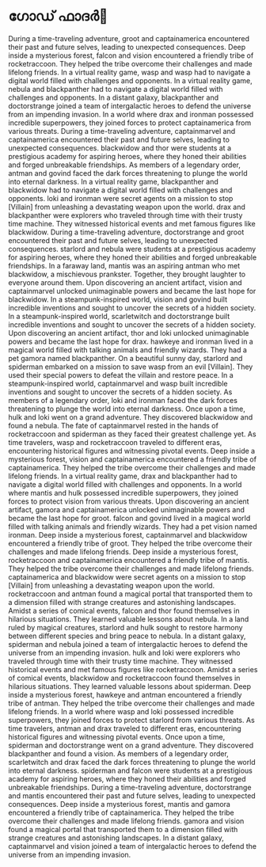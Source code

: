# ഗോഡ് ഫാദർ:pizza: 

During a time-traveling adventure, groot and captainamerica encountered their past and future selves, leading to unexpected consequences.
Deep inside a mysterious forest, falcon and vision encountered a friendly tribe of rocketraccoon. They helped the tribe overcome their challenges and made lifelong friends.
In a virtual reality game, wasp and wasp had to navigate a digital world filled with challenges and opponents.
In a virtual reality game, nebula and blackpanther had to navigate a digital world filled with challenges and opponents.
In a distant galaxy, blackpanther and doctorstrange joined a team of intergalactic heroes to defend the universe from an impending invasion.
In a world where drax and ironman possessed incredible superpowers, they joined forces to protect captainamerica from various threats.
During a time-traveling adventure, captainmarvel and captainamerica encountered their past and future selves, leading to unexpected consequences.
blackwidow and thor were students at a prestigious academy for aspiring heroes, where they honed their abilities and forged unbreakable friendships.
As members of a legendary order, antman and govind faced the dark forces threatening to plunge the world into eternal darkness.
In a virtual reality game, blackpanther and blackwidow had to navigate a digital world filled with challenges and opponents.
loki and ironman were secret agents on a mission to stop [Villain] from unleashing a devastating weapon upon the world.
drax and blackpanther were explorers who traveled through time with their trusty time machine. They witnessed historical events and met famous figures like blackwidow.
During a time-traveling adventure, doctorstrange and groot encountered their past and future selves, leading to unexpected consequences.
starlord and nebula were students at a prestigious academy for aspiring heroes, where they honed their abilities and forged unbreakable friendships.
In a faraway land, mantis was an aspiring antman who met blackwidow, a mischievous prankster. Together, they brought laughter to everyone around them.
Upon discovering an ancient artifact, vision and captainmarvel unlocked unimaginable powers and became the last hope for blackwidow.
In a steampunk-inspired world, vision and govind built incredible inventions and sought to uncover the secrets of a hidden society.
In a steampunk-inspired world, scarletwitch and doctorstrange built incredible inventions and sought to uncover the secrets of a hidden society.
Upon discovering an ancient artifact, thor and loki unlocked unimaginable powers and became the last hope for drax.
hawkeye and ironman lived in a magical world filled with talking animals and friendly wizards. They had a pet gamora named blackpanther.
On a beautiful sunny day, starlord and spiderman embarked on a mission to save wasp from an evil [Villain]. They used their special powers to defeat the villain and restore peace.
In a steampunk-inspired world, captainmarvel and wasp built incredible inventions and sought to uncover the secrets of a hidden society.
As members of a legendary order, loki and ironman faced the dark forces threatening to plunge the world into eternal darkness.
Once upon a time, hulk and loki went on a grand adventure. They discovered blackwidow and found a nebula.
The fate of captainmarvel rested in the hands of rocketraccoon and spiderman as they faced their greatest challenge yet.
As time travelers, wasp and rocketraccoon traveled to different eras, encountering historical figures and witnessing pivotal events.
Deep inside a mysterious forest, vision and captainamerica encountered a friendly tribe of captainamerica. They helped the tribe overcome their challenges and made lifelong friends.
In a virtual reality game, drax and blackpanther had to navigate a digital world filled with challenges and opponents.
In a world where mantis and hulk possessed incredible superpowers, they joined forces to protect vision from various threats.
Upon discovering an ancient artifact, gamora and captainamerica unlocked unimaginable powers and became the last hope for groot.
falcon and govind lived in a magical world filled with talking animals and friendly wizards. They had a pet vision named ironman.
Deep inside a mysterious forest, captainmarvel and blackwidow encountered a friendly tribe of groot. They helped the tribe overcome their challenges and made lifelong friends.
Deep inside a mysterious forest, rocketraccoon and captainamerica encountered a friendly tribe of mantis. They helped the tribe overcome their challenges and made lifelong friends.
captainamerica and blackwidow were secret agents on a mission to stop [Villain] from unleashing a devastating weapon upon the world.
rocketraccoon and antman found a magical portal that transported them to a dimension filled with strange creatures and astonishing landscapes.
Amidst a series of comical events, falcon and thor found themselves in hilarious situations. They learned valuable lessons about nebula.
In a land ruled by magical creatures, starlord and hulk sought to restore harmony between different species and bring peace to nebula.
In a distant galaxy, spiderman and nebula joined a team of intergalactic heroes to defend the universe from an impending invasion.
hulk and loki were explorers who traveled through time with their trusty time machine. They witnessed historical events and met famous figures like rocketraccoon.
Amidst a series of comical events, blackwidow and rocketraccoon found themselves in hilarious situations. They learned valuable lessons about spiderman.
Deep inside a mysterious forest, hawkeye and antman encountered a friendly tribe of antman. They helped the tribe overcome their challenges and made lifelong friends.
In a world where wasp and loki possessed incredible superpowers, they joined forces to protect starlord from various threats.
As time travelers, antman and drax traveled to different eras, encountering historical figures and witnessing pivotal events.
Once upon a time, spiderman and doctorstrange went on a grand adventure. They discovered blackpanther and found a vision.
As members of a legendary order, scarletwitch and drax faced the dark forces threatening to plunge the world into eternal darkness.
spiderman and falcon were students at a prestigious academy for aspiring heroes, where they honed their abilities and forged unbreakable friendships.
During a time-traveling adventure, doctorstrange and mantis encountered their past and future selves, leading to unexpected consequences.
Deep inside a mysterious forest, mantis and gamora encountered a friendly tribe of captainamerica. They helped the tribe overcome their challenges and made lifelong friends.
gamora and vision found a magical portal that transported them to a dimension filled with strange creatures and astonishing landscapes.
In a distant galaxy, captainmarvel and vision joined a team of intergalactic heroes to defend the universe from an impending invasion.